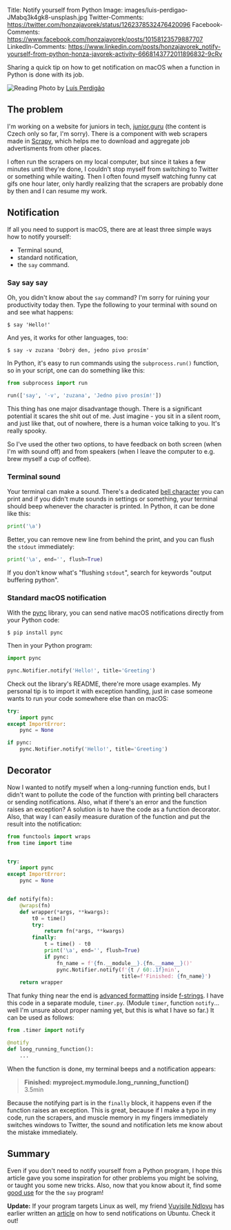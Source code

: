 Title: Notify yourself from Python
Image: images/luis-perdigao-JMabq3k4gk8-unsplash.jpg
Twitter-Comments: https://twitter.com/honzajavorek/status/1262378532476420096
Facebook-Comments: https://www.facebook.com/honzajavorek/posts/10158123579887707
LinkedIn-Comments: https://www.linkedin.com/posts/honzajavorek_notify-yourself-from-python-honza-javorek-activity-6668143772011896832-9cRv


Sharing a quick tip on how to get notification on macOS when a function in Python is done with its job.

![Reading]({static}/images/luis-perdigao-JMabq3k4gk8-unsplash.jpg)
Photo by [Luís Perdigão](https://unsplash.com/@scalabis)

## The problem

I'm working on a website for juniors in tech, [junior.guru](https://junior.guru/) (the content is Czech only so far, I'm sorry). There is a component with web scrapers made in [Scrapy](https://docs.scrapy.org/), which helps me to download and aggregate job advertisments from other places.

I often run the scrapers on my local computer, but since it takes a few minutes until they're done, I couldn't stop myself from switching to Twitter or something while waiting. Then I often found myself watching funny cat gifs one hour later, only hardly realizing that the scrapers are probably done by then and I can resume my work.

## Notification

If all you need to support is macOS, there are at least three simple ways how to notify yourself:

- Terminal sound,
- standard notification,
- the `say` command.

### Say say say

Oh, you didn't know about the `say` command? I'm sorry for ruining your productivity today then. Type the following to your terminal with sound on and see what happens:

```
$ say 'Hello!'
```

And yes, it works for other languages, too:

```
$ say -v zuzana 'Dobrý den, jedno pivo prosím'
```

In Python, it's easy to run commands using the `subprocess.run()` function, so in your script, one can do something like this:

```python
from subprocess import run

run(['say', '-v', 'zuzana', 'Jedno pivo prosím!'])
```

This thing has one major disadvantage though. There is a significant potential it scares the shit out of me. Just imagine - you sit in a silent room, and just like that, out of nowhere, there is a human voice talking to you. It's really spooky.

So I've used the other two options, to have feedback on both screen (when I'm with sound off) and from speakers (when I leave the computer to e.g. brew myself a cup of coffee).

### Terminal sound

Your terminal can make a sound. There's a dedicated [bell character](https://en.wikipedia.org/wiki/Bell_character) you can print and if you didn't mute sounds in settings or something, your terminal should beep whenever the character is printed. In Python, it can be done like this:

```python
print('\a')
```

Better, you can remove new line from behind the print, and you can flush the `stdout` immediately:

```python
print('\a', end='', flush=True)
```

If you don't know what's "flushing `stdout`", search for keywords "output buffering python".


### Standard macOS notification

With the [pync](https://pypi.org/project/pync/) library, you can send native macOS notifications directly from your Python code:

```text
$ pip install pync
```

Then in your Python program:

```python
import pync

pync.Notifier.notify('Hello!', title='Greeting')
```

Check out the library's README, there're more usage examples. My personal tip is to import it with exception handling, just in case someone wants to run your code somewhere else than on macOS:

```python
try:
    import pync
except ImportError:
    pync = None

if pync:
    pync.Notifier.notify('Hello!', title='Greeting')
```


## Decorator

Now I wanted to notify myself when a long-running function ends, but I didn't want to pollute the code of the function with printing bell characters or sending notifications. Also, what if there's an error and the function raises an exception? A solution is to have the code as a function decorator. Also, that way I can easily measure duration of the function and put the result into the notification:

```python
from functools import wraps
from time import time


try:
    import pync
except ImportError:
    pync = None


def notify(fn):
    @wraps(fn)
    def wrapper(*args, **kwargs):
        t0 = time()
        try:
            return fn(*args, **kwargs)
        finally:
            t = time() - t0
            print('\a', end='', flush=True)
            if pync:
                fn_name = f'{fn.__module__}.{fn.__name__}()'
                pync.Notifier.notify(f'{t / 60:.1f}min',
                                     title=f'Finished: {fn_name}')
    return wrapper
```

That funky thing near the end is [advanced formatting](https://pyformat.info/#number) inside [f-strings](https://realpython.com/python-f-strings/). I have this code in a separate module, `timer.py`. (Module `timer`, function `notify`… well I'm unsure about proper naming yet, but this is what I have so far.) It can be used as follows:

```python
from .timer import notify

@notify
def long_running_function():
    ...
```

When the function is done, my terminal beeps and a notification appears:

> **Finished: myproject.mymodule.long_running_function()**<br>
> 3.5min<br>

Because the notifying part is in the `finally` block, it happens even if the function raises an exception. This is great, because if I make a typo in my code, run the scrapers, and muscle memory in my fingers immediately switches windows to Twitter, the sound and notification lets me know about the mistake immediately.

## Summary

Even if you don't need to notify yourself from a Python program, I hope this article gave you some inspiration for other problems you might be solving, or taught you some new tricks. Also, now that you know about it, find some [good use](https://www.youtube.com/watch?v=uyV0IVItlM4) for the the `say` program!

**Update:** If your program targets Linux as well, my friend [Vuyisile Ndlovu](https://vuyisile.com/) has earlier written an [article](https://vuyisile.com/how-to-send-desktop-notifications-in-linux/) on how to send notifications on Ubuntu. Check it out!
